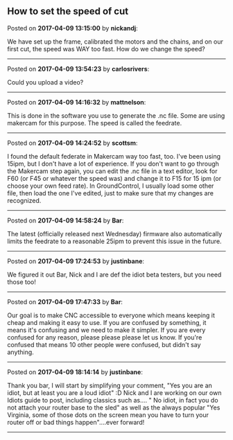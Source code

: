 ## How to set the speed of cut
Posted on **2017-04-09 13:15:00** by **nickandj**:

We have set up the frame, calibrated the motors and the chains, and on our first cut, the speed was WAY too fast.  How do we change the speed?

---

Posted on **2017-04-09 13:54:23** by **carlosrivers**:

Could you upload a video?

---

Posted on **2017-04-09 14:16:32** by **mattnelson**:

This is done in the software you use to generate the .nc file.  Some are using makercam for this purpose.  The speed is called the feedrate.

---

Posted on **2017-04-09 14:24:52** by **scottsm**:

I found the default federate in Makercam way too fast, too. I've been using 15ipm, but I don't have a lot of experience. If you don't want to go through the Makercam step again, you can edit the .nc file in a text editor, look for F60 (or F45 or whatever the speed was) and change it to F15 for 15 ipm (or choose your own feed rate). In GroundControl, I usually load some other file, then load the one I've edited, just to make sure that my changes are recognized.

---

Posted on **2017-04-09 14:58:24** by **Bar**:

The latest (officially released next Wednesday) firmware also automatically limits the feedrate to a reasonable 25ipm to prevent this issue in the future.

---

Posted on **2017-04-09 17:24:53** by **justinbane**:

We figured it out Bar, Nick and I are def the idiot  beta testers, but you need those too!

---

Posted on **2017-04-09 17:47:33** by **Bar**:

Our goal is to make CNC accessible to everyone which means keeping it cheap and making it easy to use. If you are confused by something, it means it's confusing and we need to make it simpler. If you are every confused for any reason, please please please let us know. If you're confused that means 10 other people were confused, but didn't say anything.

---

Posted on **2017-04-09 18:14:14** by **justinbane**:

Thank you bar, I will start by simplifying your comment, "Yes you are an idiot, but at least you are a loud idiot" :D Nick and I are working on our own Idiots guide to post, including classics such as.... " No idiot, in fact you do not attach your router base to the sled" as well as the always popular "Yes Virginia, some of those dots on the screen mean you have to turn your router off or bad things happen"....ever forward!

---


